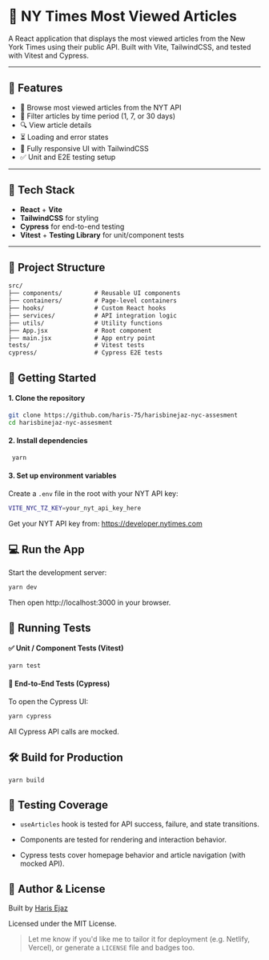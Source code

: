 # 📰 NY Times Most Viewed Articles

A React application that displays the most viewed articles from the New York Times using their public API. Built with Vite, TailwindCSS, and tested with Vitest and Cypress.

---

## 🚀 Features

- 📰 Browse most viewed articles from the NYT API
- 📆 Filter articles by time period (1, 7, or 30 days)
- 🔍 View article details
- ⏳ Loading and error states
- 📱 Fully responsive UI with TailwindCSS
- ✅ Unit and E2E testing setup

---

## 🧱 Tech Stack

- **React** + **Vite**
- **TailwindCSS** for styling
- **Cypress** for end-to-end testing
- **Vitest** + **Testing Library** for unit/component tests

---

## 📁 Project Structure

```txt
src/
├── components/         # Reusable UI components
├── containers/         # Page-level containers
├── hooks/              # Custom React hooks
├── services/           # API integration logic
├── utils/              # Utility functions
├── App.jsx             # Root component
├── main.jsx            # App entry point
tests/                  # Vitest tests
cypress/                # Cypress E2E tests
```

## 🔑 Getting Started

#### 1. Clone the repository

```bash
git clone https://github.com/haris-75/harisbinejaz-nyc-assesment
cd harisbinejaz-nyc-assesment
```

#### 2. Install dependencies

```bash
 yarn
```

#### 3. Set up environment variables

Create a `.env` file in the root with your NYT API key:

```bash
VITE_NYC_TZ_KEY=your_nyt_api_key_here
```

Get your NYT API key from: https://developer.nytimes.com

## 💻 Run the App

Start the development server:

```bash
yarn dev
```

Then open http://localhost:3000 in your browser.

## 🧪 Running Tests

#### ✅ Unit / Component Tests (Vitest)

```bash
yarn test
```

#### 🚀 End-to-End Tests (Cypress)

To open the Cypress UI:

```bash
yarn cypress
```

All Cypress API calls are mocked.

## 🛠 Build for Production

```bash
yarn build
```

## 🧪 Testing Coverage

- `useArticles` hook is tested for API success, failure, and state transitions.

- Components are tested for rendering and interaction behavior.

- Cypress tests cover homepage behavior and article navigation (with mocked API).

## 🧰 Author & License

Built by [Haris Ejaz](https://github.com/haris-75)

Licensed under the MIT License.

> Let me know if you'd like me to tailor it for deployment (e.g. Netlify, Vercel), or generate a `LICENSE` file and badges too.

